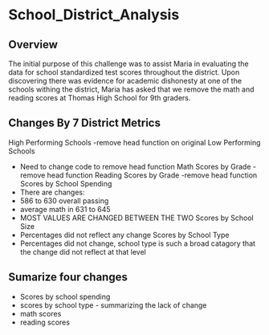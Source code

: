 # School_District_Analysis

## Overview
The initial purpose of this challenge was to assist Maria in evaluating the data for school standardized test scores throughout the district. Upon discovering there was evidence for academic dishonesty at one of the schools withing the district, Maria has asked that we remove the math and reading scores at Thomas High School for 9th graders. 

## Changes By 7 District Metrics
High Performing Schools
-remove head function on original
Low Performing Schools
- Need to change code to remove head function
Math Scores by Grade
-remove head function
Reading Scores by Grade
-remove head function
Scores by School Spending
- There are changes:
- 586 to 630 overall passing
- average math in 631 to 645
- MOST VALUES ARE CHANGED BETWEEN THE TWO
Scores by School Size
- Percentages did not reflect any change
Scores by School Type
- Percentages did not change, school type is such a broad catagory that the change did not reflect at that level

## Sumarize four changes 
- Scores by school spending
- scores by school type - summarizing the lack of change
- math scores
- reading scores
